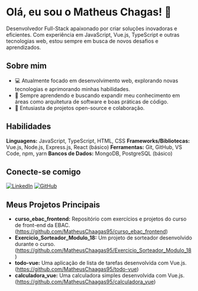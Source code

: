 # Olá, eu sou o Matheus Chagas! 👋

Desenvolvedor Full-Stack apaixonado por criar soluções inovadoras e eficientes. Com experiência em JavaScript, Vue.js, TypeScript e outras tecnologias web, estou sempre em busca de novos desafios e aprendizados.  

## Sobre mim

- 💻 Atualmente focado em desenvolvimento web, explorando novas tecnologias e aprimorando minhas habilidades.
- 🌱 Sempre aprendendo e buscando expandir meu conhecimento em áreas como arquitetura de software e boas práticas de código.
- 🚀 Entusiasta de projetos open-source e colaboração.

## Habilidades

**Linguagens:** JavaScript, TypeScript, HTML, CSS
**Frameworks/Bibliotecas:** Vue.js, Node.js, Express.js, React (básico)
**Ferramentas:** Git, GitHub, VS Code, npm, yarn
**Bancos de Dados:** MongoDB, PostgreSQL (básico)

## Conecte-se comigo

[![LinkedIn](https://img.shields.io/badge/LinkedIn-0077B5?style=for-the-badge&logo=linkedin&logoColor=white)](https://www.linkedin.com/in/matheus-chagas-545907100/)
[![GitHub](https://img.shields.io/badge/GitHub-100000?style=for-the-badge&logo=github&logoColor=white)](https://github.com/MatheusChaagas95)

## Meus Projetos Principais

- **curso_ebac_frontend:** Repositório com exercícios e projetos do curso de front-end da EBAC. (https://github.com/MatheusChaagas95/curso_ebac_frontend)
- **Exercicio_Sorteador_Modulo_18:** Um projeto de sorteador desenvolvido durante o curso. (https://github.com/MatheusChaagas95/Exercicio_Sorteador_Modulo_18)
- **todo-vue:** Uma aplicação de lista de tarefas desenvolvida com Vue.js. (https://github.com/MatheusChaagas95/todo-vue)
- **calculadora_vue:** Uma calculadora simples desenvolvida com Vue.js. (https://github.com/MatheusChaagas95/calculadora_vue)
